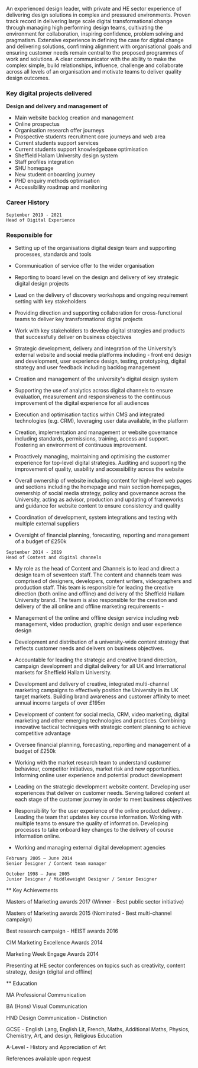 

An experienced design leader, with private and HE sector experience of delivering design solutions in complex and pressured environments. 
Proven track record in delivering large scale digital transformational change through managing high performing design teams, cultivating the environment for collaboration, inspiring confidence, problem solving and pragmatism. Extensive experience in defining the case for digital change and delivering solutions, confirming alignment with organisational goals and ensuring customer needs remain central to the proposed programmes of work and solutions. A clear communicator with the ability to make the complex simple, build relationships, influence, challenge and collaborate across all levels of an organisation and motivate teams to deliver quality design outcomes.

### Key digital projects delivered

**Design and delivery and management of**
- Main website backlog creation and management
- Online prospectus
- Organisation research offer journeys
- Prospective students recruitment core journeys and web area
- Current students support services
- Current students support knowledgebase optimisation
- Sheffield Hallam University design system
- Staff profiles integration
- SHU homepage
- New student onboarding journey
- PHD enquiry methods optimisation
- Accessibility roadmap and monitoring


### Career History

```
September 2019 - 2021
Head of Digital Experience
```

### Responsible for

- Setting up of the organisations digital design team and supporting processes, standards and tools

- Communication of service offer to the wider organisation

- Reporting to board level on the design and delivery of key strategic digital design projects

- Lead on the delivery of discovery workshops and ongoing requirement setting with key stakeholders

- Providing direction and supporting collaboration for cross-functional teams to deliver key transformational digital projects 

- Work with key stakeholders to develop digital strategies and products that successfully deliver on business objectives

- Strategic development, delivery and integration of the University’s external website and social media platforms including - front end design and development, user experience design, testing, prototyping, digital strategy and user feedback including backlog management

- Creation and management of the university's digital design system

- Supporting the use of analytics across digital channels to ensure evaluation, measurement and responsiveness to the continuous improvement of the digital experience for all audiences

- Execution and optimisation tactics within CMS and integrated technologies (e.g. CRM), leveraging user data available, in the platform

- Creation, implementation and management or website governance including standards, permissions, training, access and support. Fostering an environment of continuous improvement. 

- Proactively managing, maintaining and optimising the customer experience for top-level digital strategies. Auditing and supporting the improvement of quality, usability and accessibility across the website

- Overall ownership of website including content for high-level web pages and sections including the homepage and main section homepages, ownership of social media strategy, policy and governance across the University, acting as advisor, production and updating of frameworks and guidance for website content to ensure consistency and quality

- Coordination of development, system integrations and testing with multiple external suppliers

- Oversight of financial planning, forecasting, reporting and management of a budget of £250k



```
September 2014 - 2019
Head of Content and digital channels
```

- My role as the head of Content and Channels is to lead and direct a design team of seventeen staff. The content and channels team was comprised of designers, developers, content writers, videographers and production staff. This team is responsible for leading the creative direction (both online and offline) and delivery of the Sheffield Hallam University brand. The team is also responsible for the creation and delivery of the all online and offline marketing requirements - 

- Management of the online and offline design service including web management, video production, graphic design and user experience design

- Development and distribution of a university-wide content strategy that reflects customer needs and delivers on business objectives.

- Accountable for leading the strategic and creative brand direction, campaign development and digital delivery for all UK and International markets for Sheffield Hallam University. 

- Development and delivery of creative, integrated multi-channel marketing campaigns to effectively position the University in its UK target markets. Building brand awareness and customer affinity to meet annual income targets of over £195m

- Development of content for social media, CRM, video marketing, digital marketing and other emerging technologies and practices. Combining innovative tactical techniques with strategic content planning to achieve competitive advantage

- Oversee financial planning, forecasting, reporting and management of a budget of £250k

- Working with the market research team to understand customer behaviour, competitor initiatives, market risk and new opportunities. Informing online user experience and potential product development

- Leading on the strategic development website content. Developing user experiences that deliver on customer needs. Serving tailored content at each stage of the customer journey in order to meet business objectives

- Responsibility for the user experience of the online product delivery . Leading the team that updates key course information. Working with multiple teams to ensure the quality of information. Developing processes to take onboard key changes to the delivery of course information online. 

- Working and managing external digital development agencies


```
February 2005 – June 2014      	                  	
Senior Designer / Content team manager
```

```
October 1998 – June 2005   	            	
Junior Designer / Middleweight Designer / Senior Designer
```



** Key Achievements

Masters of Marketing awards 2017 (Winner - Best public sector initiative) 

Masters of Marketing awards 2015 (Nominated - Best multi-channel campaign) 

Best research campaign - HEIST awards 2016

CIM Marketing Excellence Awards 2014

Marketing Week Engage Awards 2014

Presenting at HE sector conferences on topics such as creativity, content strategy, design (digital and offline)




** Education
	
MA Professional Communication  

BA (Hons) Visual Communication 

HND Design Communication - Distinction

GCSE - English Lang, English Lit, French, Maths, Additional Maths, Physics, Chemistry, Art, and design, Religious Education

A-Level -  History and Appreciation of Art


References available upon request


